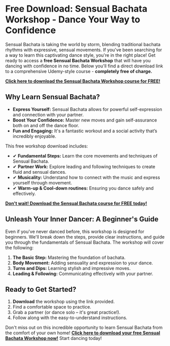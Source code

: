 # Free Download: Sensual Bachata Workshop - Dance Your Way to Confidence

Sensual Bachata is taking the world by storm, blending traditional bachata rhythms with expressive, sensual movements. If you've been searching for a way to learn this captivating dance style, you're in the right place! Get ready to access a **free Sensual Bachata Workshop** that will have you dancing with confidence in no time. Below you'll find a direct download link to a comprehensive Udemy-style course - **completely free of charge.**

[**Click here to download the Sensual Bachata Workshop course for FREE!**](https://udemywork.com/sensual-bachata-workshop)

## Why Learn Sensual Bachata?

*   **Express Yourself:** Sensual Bachata allows for powerful self-expression and connection with your partner.
*   **Boost Your Confidence:** Master new moves and gain self-assurance both on and off the dance floor.
*   **Fun and Engaging:** It's a fantastic workout and a social activity that’s incredibly enjoyable.

This free workshop download includes:

*   ✔ **Fundamental Steps:** Learn the core movements and techniques of Sensual Bachata.
*   ✔ **Partner Work:** Explore leading and following techniques to create fluid and sensual dances.
*   ✔ **Musicality:** Understand how to connect with the music and express yourself through movement.
*   ✔ **Warm-up & Cool-down routines:** Ensuring you dance safely and effectively.

[**Don't wait! Download the Sensual Bachata course for FREE today!**](https://udemywork.com/sensual-bachata-workshop)

## Unleash Your Inner Dancer: A Beginner's Guide

Even if you've never danced before, this workshop is designed for beginners. We'll break down the steps, provide clear instructions, and guide you through the fundamentals of Sensual Bachata. The workshop will cover the following:

1.  **The Basic Step:** Mastering the foundation of bachata.
2.  **Body Movement:** Adding sensuality and expression to your dance.
3.  **Turns and Dips:** Learning stylish and impressive moves.
4.  **Leading & Following:** Communicating effectively with your partner.

## Ready to Get Started?

1.  **Download** the workshop using the link provided.
2.  Find a comfortable space to practice.
3.  Grab a partner (or dance solo – it's great practice!).
4.  Follow along with the easy-to-understand instructions.

Don't miss out on this incredible opportunity to learn Sensual Bachata from the comfort of your own home! **[Click here to download your free Sensual Bachata Workshop now!](https://udemywork.com/sensual-bachata-workshop)** Start dancing today!
